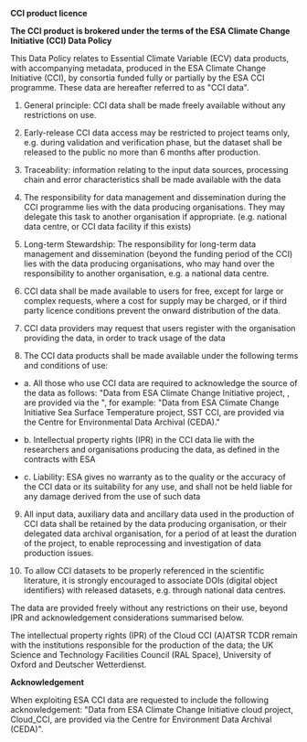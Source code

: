 **CCI product licence**

**The CCI product is brokered under the terms of the ESA Climate Change Initiative (CCI) Data Policy**

This Data Policy relates to Essential Climate Variable (ECV) data products, with accompanying metadata, produced in the ESA Climate Change Initiative (CCI), by consortia funded fully or partially by the ESA CCI programme. These data are hereafter referred to as "CCI data".

1. General principle: CCI data shall be made freely available without any restrictions on use.

2. Early-release CCI data access may be restricted to project teams only, e.g. during validation and verification phase, but the dataset shall be released to the public no more than 6 months after production.

3. Traceability: information relating to the input data sources, processing chain and error characteristics shall be made available with the data

4. The responsibility for data management and dissemination during the CCI programme lies with the data producing organisations. They may delegate this task to another organisation if appropriate. (e.g. national data centre, or CCI data facility if this exists)

5. Long-term Stewardship: The responsibility for long-term data management and dissemination (beyond the funding period of the CCI) lies with the data producing organisations, who may hand over the responsibility to another organisation, e.g. a national data centre.

6. CCI data shall be made available to users for free, except for large or complex requests, where a cost for supply may be charged, or if third party licence conditions prevent the onward distribution of the data.

7. CCI data providers may request that users register with the organisation providing the data, in order to track usage of the data

8. The CCI data products shall be made available under the following terms and conditions of use:

 * a.  All those who use CCI data are required to acknowledge the source of the data as follows: "Data from ESA Climate Change Initiative <ECV> project, <acronym>, are provided via the <data provider name>", for example: "Data from ESA Climate Change Initiative Sea Surface Temperature project, SST CCI, are provided via the Centre for Environmental Data Archival (CEDA)."

 * b.  Intellectual property rights (IPR) in the CCI data lie with the researchers and organisations producing the data, as defined in the contracts with ESA

 * c.  Liability: ESA gives no warranty as to the quality or the accuracy of the CCI data or its suitability for any use, and shall not be held liable for any damage derived from the use of such data

9. All input data, auxiliary data and ancillary data used in the production of CCI data shall be retained by the data producing organisation, or their delegated data archival organisation, for a period of at least the duration of the project, to enable reprocessing and investigation of data production issues.

10. To allow CCI datasets to be properly referenced in the scientific literature, it is strongly encouraged to associate DOIs (digital object identifiers) with released datasets, e.g. through national data centres.

The data are provided freely without any restrictions on their use, beyond IPR and acknowledgement considerations summarised below.

The intellectual property rights (IPR) of the Cloud CCI (A)ATSR TCDR remain with the institutions responsible for the production of the data; the UK Science and Technology Facilities Council (RAL Space), University of Oxford and Deutscher Wetterdienst.


**Acknowledgement**

When exploiting ESA CCI data are requested to include the following acknowledgement: "Data from ESA Climate Change Initiative cloud project, Cloud_CCI, are provided via the Centre for Environment Data Archival (CEDA)".

